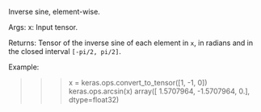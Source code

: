 Inverse sine, element-wise.

Args:
    x: Input tensor.

Returns:
    Tensor of the inverse sine of each element in `x`, in radians and in
    the closed interval `[-pi/2, pi/2]`.

Example:
>>> x = keras.ops.convert_to_tensor([1, -1, 0])
>>> keras.ops.arcsin(x)
array([ 1.5707964, -1.5707964,  0.], dtype=float32)

